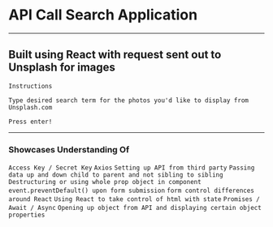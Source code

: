 # API Call Search Application

---
## Built using React with request sent out to Unsplash for images
` Instructions `

` Type desired search term for the photos you'd like to display from Unsplash.com `

` Press enter! `

---
### Showcases Understanding Of
` Access Key / Secret Key `
` Axios `
` Setting up API from third party `
` Passing data up and down child to parent and not sibling to sibling `
` Destructuring or using whole prop object in component `
` event.preventDefault() upon form submission `
` form control differences around React `
` Using React to take control of html with state `
` Promises / Await / Async `
` Opening up object from API and displaying certain object properties `
